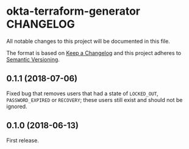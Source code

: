 # okta-terraform-generator CHANGELOG

All notable changes to this project will be documented in this file.

The format is based on [Keep a Changelog](http://keepachangelog.com/) and this project adheres to [Semantic Versioning](http://semver.org/).

## 0.1.1 (2018-07-06)

Fixed bug that removes users that had a state of `LOCKED_OUT`, `PASSWORD_EXPIRED` or `RECOVERY`; these users still exist and should not be ignored.

## 0.1.0 (2018-06-13)

First release.
